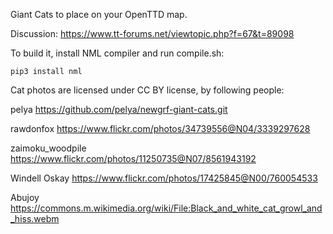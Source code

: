 Giant Cats to place on your OpenTTD map.

Discussion:
https://www.tt-forums.net/viewtopic.php?f=67&t=89098

To build it, install NML compiler and run compile.sh:

    pip3 install nml

Cat photos are licensed under CC BY license, by following people:

pelya
https://github.com/pelya/newgrf-giant-cats.git

rawdonfox
https://www.flickr.com/photos/34739556@N04/3339297628

zaimoku_woodpile
https://www.flickr.com/photos/11250735@N07/8561943192

Windell Oskay
https://www.flickr.com/photos/17425845@N00/760054533

Abujoy
https://commons.m.wikimedia.org/wiki/File:Black_and_white_cat_growl_and_hiss.webm

